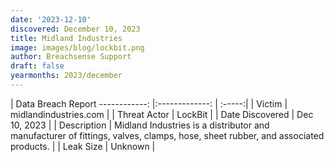 ```yaml
---
date: '2023-12-10'
discovered: December 10, 2023
title: Midland Industries
image: images/blog/lockbit.png
author: Breachsense Support
draft: false
yearmonths: 2023/december
---
```



| Data Breach Report
------------:     |:-------------:    | :-----:|
| Victim      | midlandindustries.com      | 
| Threat Actor      | LockBit      | 
| Date Discovered      | Dec 10, 2023      | 
| Description      | Midland Industries is a distributor and manufacturer of fittings, valves, clamps, hose, sheet rubber, and associated products.      | 
| Leak Size      | Unknown      | 


